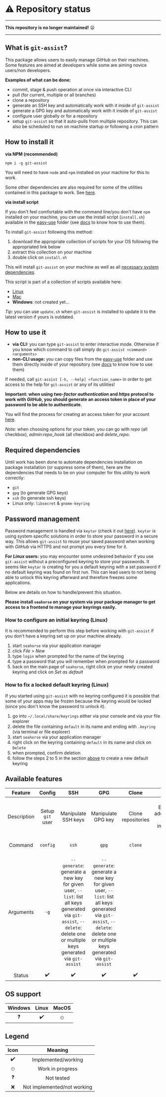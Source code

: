 # ⚠️ Repository status

---

**This repository is no longer maintained!** 😦

---

## What is `git-assist`?

This package allows users to easily manage _GitHub_ on their machines. Some features are aimed at developers while some are aiming novice users/non developers.

**Examples of what can be done:**
- commit, stage & push operation at once via interactive CLI
- pull (for current, multiple or all branches)
- clone a repository
- generate an SSH key and automatically work with it inside of `git-assist`
- generate a GPG key and automatically work with it inside of `git-assist`
- configure user globally or for a repository
- setup `git-assist` so that it auto-pulls from multiple repository. This can also be scheduled to run on machine startup or following a _cron_ pattern

## How to install it

**via NPM (recommended)**

```
npm i -g git-assist
```

You will need to have `node` and `npm` installed on your machine for this to work.

Some other dependencies are also required for some of the utilities contained in this package to work. See [here](#required-dependencies).

**via install script**

If you don't feel comfortable with the command line/you don't have `npm` installed on your machine, you can use the install script (`install.sh`) available in the [easy-use](./easy-use) folder (see [docs](./easy-use/README.md) to know how to use them).

To install `git-assist` following this method:

1. download the appropriate collection of scripts for your OS following the appropriated link below
2. extract this collection on your machine
3. double click on `install.sh`

This will install `git-assist` on your machine as well as all [necessary system dependencies](#required-dependencies).

This script is part of a collection of scripts available here:
- [Linux](https://cdn.klimapartner.net/alexis/@git-assist/easy-use_Linux.zip)
- [Mac](https://cdn.klimapartner.net/alexis/@git-assist/easy-use_Mac.zip)
- **Windows**: not created yet...

_Tip:_ you can use `update.sh` when `git-assist` is installed to update it to the latest version if yours is outdated.

## How to use it

- **via CLI:** you can type `git-assist` to enter interactive mode. Otherwise if you know which command to call simply do `git-assist <command> <arguments>`
- **non-CLI usage:** you can copy files from the [easy-use](./easy-use) folder and use them directly inside of your repository (see [docs](./easy-use/README.md) to know how to use them)

If needed, call `git-assist [-h, --help] <function_name>` in order to get access to the help for `git-assist` or any of its utilities!

**Important: when using _two-factor authentication_ and _https_ protocol to work with _GitHub_, you should generate an access token in place of your password to be able to authenticate.**

You will find the process for creating an access token for your account [here](https://help.github.com/en/github/authenticating-to-github/creating-a-personal-access-token-for-the-command-line).

_Note:_ when choosing options for your token, you can go with _repo_ (all checkbox), _admin:repo_hook_ (all checkbox) and _delete_repo_.

## <a name="required-dependencies"></a> Required dependencies

Until work has been done to automate dependencies installation on package installation (or suppress some of them), here are the dependencies that needs to be on your computer for this utility to work correctly:
- `git`
- `gpg` (to generate GPG keys)
- `ssh` (to generate ssh keys)
- Linux only: `libsecret` & `gnome-keyring`

## Password management

Password management is handled via `keytar` (check it out [here](https://www.npmjs.com/package/keytar)). `keytar` is using system specific solutions in order to store your password in a secure way. This allows `git-assist` to reuse your saved password when working with _GitHub_ via HTTPS and not prompt you every time for it.

**For _Linux_ users:** you may encounter some undesired behavior if you use `git-assist` without a preconfigured keyring to store your passwords. It seems like `keytar` is creating for you a default keyring with a set password if no default keyring was found on first run. This can lead users to not being able to unlock this keyring afterward and therefore freezes some applications.

Below are details on how to handle/prevent this situation.

**Please install `seahorse` on your system via your package manager to get access to a frontend to manage your keyrings easily.**

### <a name="initial-keyring-config"></a> How to configure an initial keyring (Linux)

It is recommended to perform this step before working with `git-assist` if you don't have a keyring set up on your machine already.

1. start `seahorse` via your application manager
2. click _File_ > _New_
3. type `login` when prompted for the name of the keyring
4. type a password that you will remember when prompted for a password
5. back on the main page of `seahorse`, right click on your newly created keyring and click on _Set as default_

### How to fix a locked default keyring (Linux)

If you started using `git-assist` with no keyring configured it is possible that some of your apps may be frozen because the keyring would be locked (since you don't know the password to unlock it).

1. go into `~/.local/share/keyrings` either via your console and via your file explorer
2. delete the file containing `default` in its name and ending with `.keyring` (via terminal or file explorer)
3. start `seahorse` via your application manager
4. right click on the keyring containing `default` in its name and click on `Delete`
5. when prompted, confirm deletion
6. follow the steps 2 to 5 in the section [above](#initial-keyring-config) to create a new default keyring

## Available features

|   Feature   |      Config      |                                                                                    SSH                                                                                    |                                                                                    GPG                                                                                    |        Clone       |                              Push                              |             Pull            |                                              Auto-pull                                              |                                                                            Logs                                                                           |             Help            |                     Version                     |
|:-----------:|:----------------:|:-------------------------------------------------------------------------------------------------------------------------------------------------------------------------:|:-------------------------------------------------------------------------------------------------------------------------------------------------------------------------:|:------------------:|:--------------------------------------------------------------:|:---------------------------:|:---------------------------------------------------------------------------------------------------:|:---------------------------------------------------------------------------------------------------------------------------------------------------------:|:---------------------------:|:-----------------------------------------------:|
| Description | Setup `git` user |                                                                            Manipulate SSH keys                                                                            |                                                                             Manipulate GPG key                                                                            | Clone repositories | Easy push (git add/commit/push all in one via interactive CLI) | Easy pull (interactive CLI) | Automatically pull for repositories (on machine startup/schedule/etc). Offers configuration options |                                                                  Prints `git-assist` logs                                                                 | Get help about `git-assist` | Print current installed version of `git-assist` |
|   Command   |     `config`     |                                                                                   `ssh`                                                                                   |                                                                                   `gpg`                                                                                   |       `clone`      |                             `push`                             |            `pull`           |                                             `auto-pull`                                             |                                                                           `logs`                                                                          |       `--help` or `-h`      |               `--version` or `-v`               |
|  Arguments  |       `-g`       | `--generate`: generate a new key for given user,  `--list`: list all keys generated via `git-assist`,  `--delete`: delete one or multiple keys generated via `git-assist` | `--generate`: generate a new key for given user,  `--list`: list all keys generated via `git-assist`,  `--delete`: delete one or multiple keys generated via `git-assist` |                    |                                                                |                             |                                          `--config` or `-c`                                         | `[file1, file2, ..., fileN]`: target specific log,  `--watch [file]`: watch a given log file,  `--purge [file1, file2, ..., fileN]`: purge given log file |                             |                                                 |
|    Status   |         ✔️        |                                                                                     ✔️                                                                                     |                                                                                     ✔️                                                                                     |          ✔️         |                                ✔️                               |              ✔️              |                                                  ✔️                                                  |                                                                             ✔️                                                                             |              ✔️              |                        ✔️                        |

## OS support

| Windows | Linux | MacOS |
|:-------:|:-----:|:-----:|
| ❓       | ✔️     | ⏲     |

## Legend

| Icon |           Meaning           |
|:----:|:---------------------------:|
|   ✔️  |     Implemented/working     |
|   ⏲  |       Work in progress      |
|   ❓  |          Not tested         |
|   ❌  | Not implemented/not working |
